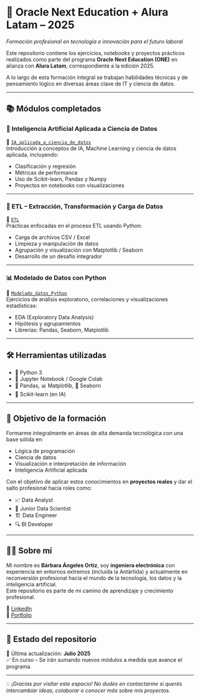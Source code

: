 # 🚀 Oracle Next Education + Alura Latam – 2025  
*Formación profesional en tecnología e innovación para el futuro laboral*

Este repositorio contiene los ejercicios, notebooks y proyectos prácticos realizados como parte del programa **Oracle Next Education (ONE)** en alianza con **Alura Latam**, correspondiente a la edición 2025.

A lo largo de esta formación integral se trabajan habilidades técnicas y de pensamiento lógico en diversas áreas clave de IT y ciencia de datos.

---

## 📚 Módulos completados

### 🧠 Inteligencia Artificial Aplicada a Ciencia de Datos  
📂 [`IA_aplicada_a_ciencia_de_datos`](./IA_aplicada_a_ciencia_de_datos)  
Introducción a conceptos de IA, Machine Learning y ciencia de datos aplicada, incluyendo:
- Clasificación y regresión
- Métricas de performance
- Uso de Scikit-learn, Pandas y Numpy
- Proyectos en notebooks con visualizaciones

---

### 🔄 ETL – Extracción, Transformación y Carga de Datos  
📂 [`ETL`](./ETL)  
Prácticas enfocadas en el proceso ETL usando Python:
- Carga de archivos CSV / Excel
- Limpieza y manipulación de datos
- Agrupación y visualización con Matplotlib / Seaborn
- Desarrollo de un desafío integrador

---

### 📊 Modelado de Datos con Python  
📂 [`Modelado_datos_Python`](./Modelado_datos_Python)  
Ejercicios de análisis exploratorio, correlaciones y visualizaciones estadísticas:
- EDA (Exploratory Data Analysis)
- Hipótesis y agrupamientos
- Librerías: Pandas, Seaborn, Matplotlib

---

## 🛠️ Herramientas utilizadas

- 🐍 Python 3
- 📓 Jupyter Notebook / Google Colab
- 🐼 Pandas, 📊 Matplotlib, 🌊 Seaborn
- 🤖 Scikit-learn (en IA)

---

## 🎯 Objetivo de la formación

Formarme integralmente en áreas de alta demanda tecnológica con una base sólida en:
- Lógica de programación
- Ciencia de datos
- Visualización e interpretación de información
- Inteligencia Artificial aplicada

Con el objetivo de aplicar estos conocimientos en **proyectos reales** y dar el salto profesional hacia roles como:
- 📈 Data Analyst  
- 🧠 Junior Data Scientist  
- 🏗️ Data Engineer  
- 🔍 BI Developer

---

## 🙋‍♀️ Sobre mí

Mi nombre es **Bárbara Ángeles Ortiz**, soy **ingeniera electrónica** con experiencia en entornos extremos (incluida la Antártida) y actualmente en reconversión profesional hacia el mundo de la tecnología, los datos y la inteligencia artificial.  
Este repositorio es parte de mi camino de aprendizaje y crecimiento profesional.

📎 [LinkedIn](https://www.linkedin.com/in/barbaraangelesortiz/)  
📎 [Portfolio](https://ortizbarbara.com/) 

---

## 📌 Estado del repositorio  
📅 Última actualización: **Julio 2025**  
✅ En curso – Se irán sumando nuevos módulos a medida que avance el programa.

---

💡 *¡Gracias por visitar este espacio! No dudes en contactarme si querés intercambiar ideas, colaborar o conocer más sobre mis proyectos.*
